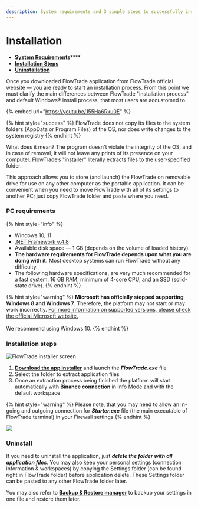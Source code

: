 ```yaml
---
description: System requirements and 3 simple steps to successfully install the platform
---
```


# Installation

* [**System Requirements**](installation.md#pc-requirements)****
* ****[**Installation Steps**](installation.md#installation-steps)****
* ****[**Uninstallation**](installation.md#uninstall)****

Once you downloaded FlowTrade application from FlowTrade official website — you are ready to start an installation process. From this point we must clarify the main differences between FlowTrade "installation process" and default Windows® install process, that most users are accustomed to.

{% embed url="https://youtu.be/155Ha6Rku0E" %}

{% hint style="success" %}
FlowTrade does not copy its files to the system folders (AppData or Program Files) of the OS, nor does write changes to the system registry
{% endhint %}

What does it mean? The program doesn't violate the integrity of the OS, and in case of removal, it will not leave any prints of its presence on your computer. FlowTrade’s "installer" literally extracts files to the user-specified folder.

This approach allows you to store (and launch) the FlowTrade on removable drive for use on any other computer as the portable application. It can be convenient when you need to move FlowTrade with all of its settings to another PC; just copy FlowTrade folder and paste where you need.

### PC requirements

{% hint style="info" %}
* Windows 10, 11
* [.NET Framework v.4.8](https://dotnet.microsoft.com/download/dotnet-framework/thank-you/net48-web-installer)
* Available disk space — 1 GB (depends on the volume of loaded history)
* **The hardware requirements for FlowTrade depends upon what you are doing with it.** Most desktop systems can run FlowTrade without any difficulty.&#x20;
* The following hardware specifications, are very much recommended for a fast system: 16 GB RAM, minimum of 4-core CPU, and an SSD (solid-state drive).
{% endhint %}

{% hint style="warning" %}
**Microsoft has officially stopped supporting Windows 8 and Windows 7**. Therefore, the platform may not start or may work incorrectly. [For more information on supported versions, please check the official Microsoft website.](https://support.microsoft.com/en-us/help/13853/windows-lifecycle-fact-sheet)\
\
We recommend using Windows 10.
{% endhint %}

### Installation steps

![FlowTrade installer screen](../.gitbook/assets/extract-files-FlowTrade.png)

1. [**Download the app installer**](https://updates.flowtrade.com/FlowTrade/x64/latest/FlowTrade.exe) and launch the _**FlowTrade.exe**_ file
2. Select the folder to extract application files
3. Once an extraction process being finished the platform will start automatically with **Binance connection** in Info Mode and with the default workspace

{% hint style="warning" %}
Please note, that you may need to allow an in-going and outgoing connection for _**Starter.exe**_ file (the main executable of FlowTrade terminal) in your Firewall settings
{% endhint %}

![](../.gitbook/assets/default-workspace.png)

### Uninstall

If you need to uninstall the application, just _**delete the folder with all application files**_. You may also keep your personal settings (connection information & workspaces) by copying the Settings folder (can be found right in FlowTrade folder) before application delete. These Settings folder can be pasted to any other FlowTrade folder later.

You may also refer to [**Backup & Restore manager**](backup-and-restore-manager.md) to backup your settings in one file and restore them later.

